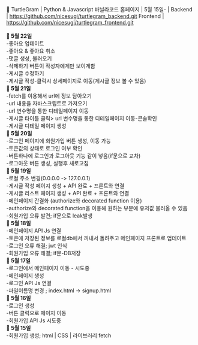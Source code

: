 🐢 TurtleGram | Python & Javascript 바닐라코드 홈페이지 | 5월 15일- |
Backend | https://github.com/nicesugi/turtlegram_backend.git
Frontend | https://github.com/nicesugi/turtlegram_frontend.git
</br></br>
**🌱 5월 22일</br>**
-좋아요 업데이트</br>
-좋아요 & 좋아요 취소</br>
-댓글 생성, 불러오기</br>
-삭제하기 버튼이 작성자에게만 보이게함</br>
-게시글 수정하기</br>
-게시글 작성-클릭시 상세페이지로 이동(게시글 정보 볼 수 있음)</br>
**🌱 5월 21일</br>**
-fetch를 이용해서 url에 정보 담아오기</br>
-url 내용을 자바스크립트로 가져오기</br>
-url 변수명을 통한 디테일페이지 이동</br>
-게시글 타이틀 클릭> url 변수명을 통한 디테일페이지 이동-콘솔확인</br>
-게시글 디테일 페이지 생성</br>
**🌱 5월 20일</br>**
-로그인 페이지에 회원가입 버튼 생성, 이동 가능</br>
-토큰값의 상태로 로그인 여부 확인</br>
-버튼하나에 로그인과 로그아웃 기능 같이 넣음(if문으로 교차)</br>
-로그아웃 버튼 생성, 실행후 새로고침</br>
**🌱 5월 19일</br>**
-로컬 주소 변경(0.0.0.0 -> 127.0.0.1)</br>
-게시글 작성 페이지 생성 + API 완료 + 프론트와 연결</br>
-게시글 리스트 페이지 생성 + API 완료 + 프론트와 연결</br>
-메인페이지 간결화 (authorize와 decorated function 이용)</br>
-authorize와 decorated function을 이용해 원하는 부분에 유저값 불러올 수 있음</br>
-회원가입 오류 발견; if문으로 leak발생</br>
**🌱 5월 18일</br>**
-메인페이지 API Js 연결</br>
-토큰에 저장된 정보를 로컬db에서 꺼내서 돌려주고 메인페이지 프론트로 업데이트</br>
-로그인 오류 해결; jwt 인식</br>
-회원가입 오류 해결; if문-DB저장</br> 
**🌱 5월 17일 </br>**
-로그인에서 메인페이지 이동 - 시도중</br>
-메인페이지 생성</br>
-로그인 API Js 연결</br>
-파일이름명 변경 ; index.html -> signup.html </br>
**🌱 5월 16일 </br>**
-로그인 생성</br>
-버튼 클릭으로 페이지 이동</br>
-회원가입 API Js 시도중</br>
**🌱 5월 15일 </br>**
-회원가입 생성; html | CSS | 라이브러리 fetch
